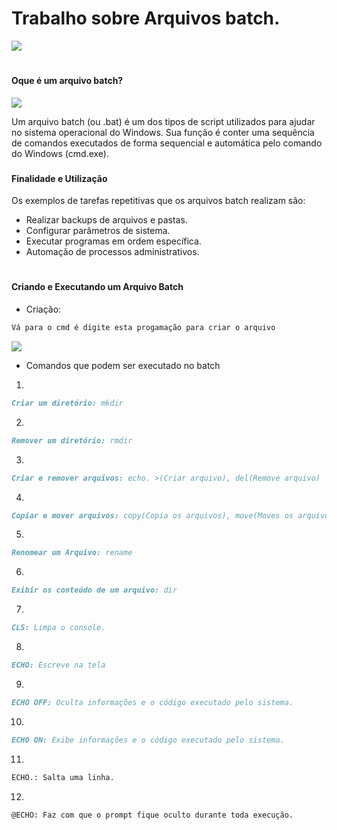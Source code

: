 # Trabalho sobre Arquivos batch.

![](https://files.softicons.com/download/system-icons/file-extension-icons-by-design-bolts/ico/BAT%20File%20Extension.ico)

#
#### Oque é um arquivo batch?

![](https://encrypted-tbn0.gstatic.com/images?q=tbn:ANd9GcSnHOn7ZT7-JuAGVBBNinmK5PsCJdFkqsE_JA&s)

Um arquivo batch (ou .bat) é um dos tipos de script utilizados para ajudar no sistema operacional do Windows. Sua função é conter uma sequência de comandos executados de forma sequencial e automática pelo comando do Windows (cmd.exe).
### 

#### Finalidade e Utilização

Os exemplos de tarefas repetitivas que os arquivos batch realizam são:

- Realizar backups de arquivos e pastas.
- Configurar parâmetros de sistema.
- Executar programas em ordem específica.
- Automação de processos administrativos.

#

#### Criando e Executando um Arquivo Batch

- Criação:

```markdown
Vá para o cmd é digite esta progamação para criar o arquivo
```

![](https://arquivo.devmedia.com.br/artigos/BrunoAugusto/bat/BAT2.jpg)


- Comandos que podem ser executado no batch

1.
```markdown
Criar um diretório: mkdir
```
2.
```markdown
Remover um diretório: rmdir
```
3.
```markdown
Criar e remover arquivos: echo. >(Criar arquivo), del(Remove arquivo)
```
4.
```markdown
Copiar e mover arquivos: copy(Copia os arquivos), move(Moves os arquivos)
```
5.
```markdown
Renomear um Arquivo: rename
```
6.
```markdown
Exibir os conteúdo de um arquivo: dir
```
7.
```markdown
CLS: Limpa o console.
```
8.
```markdown
ECHO: Escreve na tela
```
9.
```markdown
ECHO OFF: Oculta informações e o código executado pelo sistema.
```
10.
```markdown
ECHO ON: Exibe informações e o código executado pelo sistema.
```
11.
```markdown
ECHO.: Salta uma linha.
```
12.
```markdown
@ECHO: Faz com que o prompt fique oculto durante toda execução.
```
